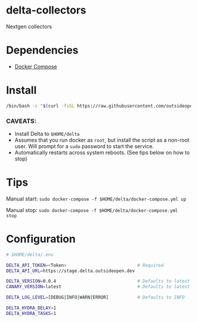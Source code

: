 # delta-collectors
Nextgen collectors

# Dependencies

- [Docker Compose](https://docs.docker.com/compose/install/)

# Install

```bash
/bin/bash -c "$(curl -fsSL https://raw.githubusercontent.com/outsideopen/delta-collectors/HEAD/install.sh)"
```
### CAVEATS:

- Install Delta to `$HOME/delta`
- Assumes that you run docker as `root`, but install the script as a non-root user. Will prompt for a `sudo` password to start the service.
- Automatically restarts across system reboots. (See tips below on how to stop)

# Tips
Manual start: `sudo docker-compose -f $HOME/delta/docker-compose.yml up`

Manual stop:  `sudo docker-compose -f $HOME/delta/docker-compose.yml stop`

# Configuration

```bash
# $HOME/delta/.env

DELTA_API_TOKEN=<Token>                           # Required
DELTA_API_URL=https://stage.delta.outsideopen.dev

DELTA_VERSION=0.0.4                               # Defaults to latest
CANARY_VERSION=latest                             # Defaults to latest

DELTA_LOG_LEVEL=[DEBUG|INFO|WARN|ERROR]           # Defaults to INFO

DELTA_HYDRA_DELAY=1
DELTA_HYDRA_TASKS=1
```

